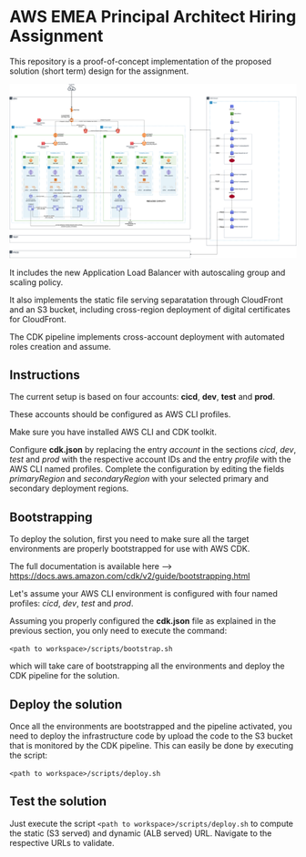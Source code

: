 # AWS EMEA Principal Architect Hiring Assignment

This repository is a proof-of-concept implementation of the proposed solution (short term) design for the assignment.

![Short term architecture](ShortTerm.png "Short term architecture")

It includes the new Application Load Balancer with autoscaling group and scaling policy.

It also implements the static file serving separatation through CloudFront and an S3 bucket, including cross-region deployment of digital certificates for CloudFront.

The CDK pipeline implements cross-account deployment with automated roles creation and assume.

## Instructions

The current setup is based on four accounts: **cicd**, **dev**, **test** and **prod**.

These accounts should be configured as AWS CLI profiles.

Make sure you have installed AWS CLI and CDK toolkit.

Configure **cdk.json** by replacing the entry *account* in the sections  *cicd*, *dev*, *test* and *prod* with the respective account IDs and the entry *profile* with the AWS CLI named profiles.
Complete the configuration by editing the fields *primaryRegion* and *secondaryRegion* with your selected primary and secondary deployment regions.

## Bootstrapping

To deploy the solution, first you need to make sure all the target environments are properly bootstrapped for use with AWS CDK.

The full documentation is available here --> https://docs.aws.amazon.com/cdk/v2/guide/bootstrapping.html

Let's assume your AWS CLI environment is configured with four named profiles: *cicd*, *dev*, *test* and *prod*.

Assuming you properly configured the **cdk.json** file as explained in the previous section, you only need to execute the command:

`<path to workspace>/scripts/bootstrap.sh`

which will take care of bootstrapping all the environments and deploy the CDK pipeline for the solution.

## Deploy the solution

Once all the environments are bootstrapped and the pipeline activated, you need to deploy the infrastructure code by upload the code to the S3 bucket that is monitored by the CDK pipeline.
This can easily be done by executing the script:

`<path to workspace>/scripts/deploy.sh`

## Test the solution

Just execute the script `<path to workspace>/scripts/deploy.sh` to compute the static (S3 served) and dynamic (ALB served) URL.
Navigate to the respective URLs to validate.
